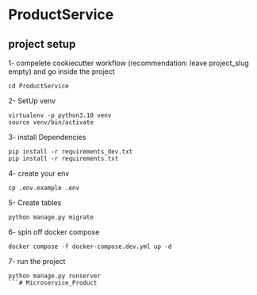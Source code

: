 # ProductService

## project setup

1- compelete cookiecutter workflow (recommendation: leave project_slug empty) and go inside the project
```
cd ProductService
```

2- SetUp venv
```
virtualenv -p python3.10 venv
source venv/bin/activate
```

3- install Dependencies
```
pip install -r requirements_dev.txt
pip install -r requirements.txt
```

4- create your env
```
cp .env.example .env
```

5- Create tables
```
python manage.py migrate
```

6- spin off docker compose
```
docker compose -f docker-compose.dev.yml up -d
```

7- run the project
```
python manage.py runserver
```# Microservice_Product
